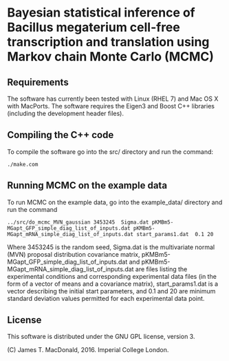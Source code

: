 # Bayesian statistical inference of Bacillus megaterium cell-free transcription and translation using Markov chain Monte Carlo (MCMC)

## Requirements

The software has currently been tested with Linux (RHEL 7) and Mac OS X with MacPorts. The software requires the Eigen3 and Boost C++ libraries (including the development header files).

## Compiling the C++ code

To compile the software go into the src/ directory and run the command:
```
./make.com
```

## Running MCMC on the example data

To run MCMC on the example data, go into the example\_data/ directory and run the command
```
../src/do_mcmc_MVN_gaussian 3453245  Sigma.dat pKMBm5-MGapt_GFP_simple_diag_list_of_inputs.dat pKMBm5-MGapt_mRNA_simple_diag_list_of_inputs.dat start_params1.dat  0.1 20
```

Where 3453245 is the random seed, Sigma.dat is the multivariate normal (MVN) proposal distribution covariance matrix, pKMBm5-MGapt\_GFP\_simple\_diag\_list\_of\_inputs.dat and pKMBm5-MGapt\_mRNA\_simple\_diag\_list\_of\_inputs.dat are files listing the experimental conditions and corresponding experimental data files (in the form of a vector of means and a covariance matrix), start\_params1.dat is a vector describing the initial start parameters, and 0.1 and 20 are minimum standard deviation values permitted for each experimental data point.

## License

This software is distributed under the GNU GPL license, version 3.

(C) James T. MacDonald, 2016. 
Imperial College London.





